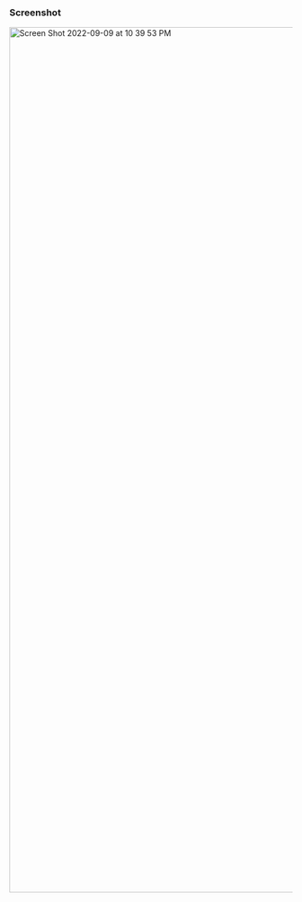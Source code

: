 ### Screenshot

<img width="1538" alt="Screen Shot 2022-09-09 at 10 39 53 PM" src="https://user-images.githubusercontent.com/104064349/189375969-d3062ce2-2245-4e44-967d-38172a377954.png">
